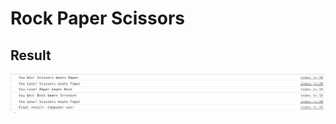 # Rock Paper Scissors
## Result
![Result](https://github.com/kokkkkk/Odin/blob/main/rock-paper-scissors/screenshot/result.jpg)
